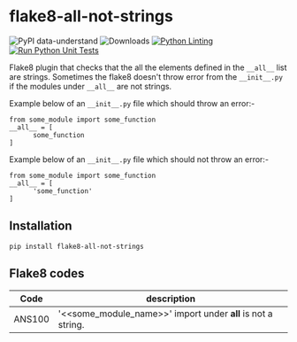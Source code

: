 # flake8-all-not-strings
![PyPI data-understand](https://img.shields.io/pypi/v/flake8-all-not-strings)
![Downloads](https://static.pepy.tech/badge/flake8-all-not-strings)
[![Python Linting](https://github.com/ggupta2005/flake8-all-not-strings/actions/workflows/python-linting.yml/badge.svg)](https://github.com/ggupta2005/flake8-all-not-strings/actions/workflows/python-linting.yml)
[![Run Python Unit Tests](https://github.com/ggupta2005/flake8-all-not-strings/actions/workflows/python-unit-tests.yml/badge.svg)](https://github.com/ggupta2005/flake8-all-not-strings/actions/workflows/python-unit-tests.yml)

Flake8 plugin that checks that the all the elements defined in the `__all__` list are strings. Sometimes the flake8 doesn't throw error from the `__init__.py` if the modules under `__all__` are not strings.

Example below of an `__init__.py` file which should throw an error:-
```
from some_module import some_function 
__all__ = [
      some_function
]
```

Example below of an `__init__.py` file which should not throw an error:-
```
from some_module import some_function 
__all__ = [
      'some_function'
]
```

## Installation
```
pip install flake8-all-not-strings
```

## Flake8 codes
| Code | description |
|----------|----------|
| ANS100 | '<<some_module_name>>' import under __all__ is not a string. |
